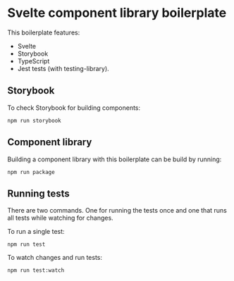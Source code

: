 # Svelte component library boilerplate

This boilerplate features:

- Svelte
- Storybook
- TypeScript
- Jest tests (with testing-library).

## Storybook

To check Storybook for building components:

```
npm run storybook
```

## Component library

Building a component library with this boilerplate can be build by running:

```
npm run package
```

## Running tests

There are two commands. One for running the tests once and one that runs all tests while watching for changes.

To run a single test:

```
npm run test
```

To watch changes and run tests:

```
npm run test:watch
```
